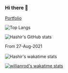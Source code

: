 ### Hi there 👋

[Portfolio](https://hashcode.netlify.app/)

![Top Langs](https://github-readme-stats.vercel.app/api/top-langs/?username=Hashcodepk&layout=compact&langs_count=6&theme=synthwave)

![Hashir's GitHub stats](https://github-readme-stats.vercel.app/api?username=Hashcodepk&show_icons=true&count_private=true&theme=synthwave)

From 27-Aug-2021\
\
![Hashir's wakatime stats](https://github-readme-stats.vercel.app/api/wakatime?username=hashir_ghouri&layout=compact&theme=synthwave)

[![willianrod's wakatime stats](https://github-readme-stats.vercel.app/api/wakatime?username=willianrod&layout=compact&theme=synthwave)](https://github.com/anuraghazra/github-readme-stats)


<!--
**Hashcodepk/hashcodepk** is a ✨ _special_ ✨ repository because its `README.md` (this file) appears on your GitHub profile.

Here are some ideas to get you started:

- 🔭 I’m currently working on ...
- 🌱 I’m currently learning ...
- 👯 I’m looking to collaborate on ...
- 🤔 I’m looking for help with ...
- 💬 Ask me about ...
- 📫 How to reach me: ...
- 😄 Pronouns: ...
- ⚡ Fun fact: ...
-->
